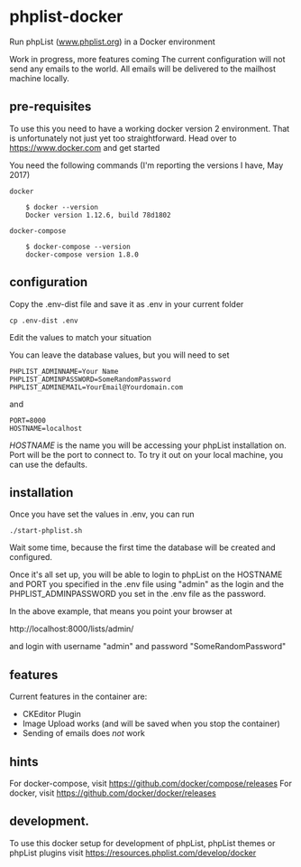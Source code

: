 # phplist-docker

Run phpList (www.phplist.org) in a Docker environment

Work in progress, more features coming
The current configuration will not send any emails to the world. All
emails will be delivered to the mailhost machine locally.

## pre-requisites

To use this you need to have a working docker version 2 environment. 
That is unfortunately not just yet too straightforward. 
Head over to https://www.docker.com and get started

You need the following commands (I'm reporting the versions I have, May 2017)
    
    docker
    
        $ docker --version
        Docker version 1.12.6, build 78d1802    

    docker-compose 
    
        $ docker-compose --version
        docker-compose version 1.8.0

## configuration 

Copy the .env-dist file and save it as .env in your current folder

    cp .env-dist .env
   
Edit the values to match your situation

You can leave the database values, but you will need to set
    
    PHPLIST_ADMINNAME=Your Name
    PHPLIST_ADMINPASSWORD=SomeRandomPassword
    PHPLIST_ADMINEMAIL=YourEmail@Yourdomain.com
    
and
    
    PORT=8000
    HOSTNAME=localhost
    
*HOSTNAME* is the name you will be accessing your phpList installation on. Port will be
the port to connect to. To try it out on your local machine, you can use the defaults.

## installation

Once you have set the values in .env, you can run

    ./start-phplist.sh
    
Wait some time, because the first time the database will be created and configured.

Once it's all set up, you will be able to login to phpList on the HOSTNAME and PORT 
you specified in the .env file using "admin" as the login and the PHPLIST_ADMINPASSWORD
you set in the .env file as the password.

In the above example, that means you point your browser at

http://localhost:8000/lists/admin/

and login with username "admin" and password "SomeRandomPassword"


## features

Current features in the container are:

- CKEditor Plugin
- Image Upload works (and will be saved when you stop the container)
- Sending of emails does *not* work


## hints

For docker-compose, visit https://github.com/docker/compose/releases
For docker, visit https://github.com/docker/docker/releases


## development.

To use this docker setup for development of phpList, phpList themes or phpList plugins visit https://resources.phplist.com/develop/docker

